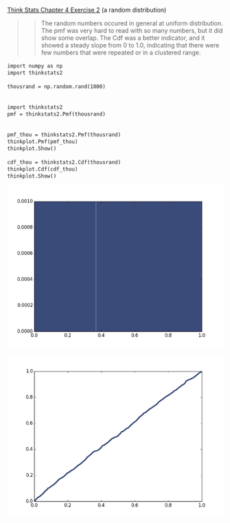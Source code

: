 [Think Stats Chapter 4 Exercise 2](http://greenteapress.com/thinkstats2/html/thinkstats2005.html#toc41) (a random distribution)

>> The random numbers occured in general at uniform distribution. The pmf was very hard to read with so many numbers, but it did show some overlap. The Cdf was a better indicator, and it showed a steady slope from 0 to 1.0, indicating that there were few numbers that were repeated or in a clustered range. 

>>
```
import numpy as np
import thinkstats2

thousrand = np.random.rand(1000)


import thinkstats2
pmf = thinkstats2.Pmf(thousrand)


pmf_thou = thinkstats2.Pmf(thousrand)
thinkplot.Pmf(pmf_thou)
thinkplot.Show()

cdf_thou = thinkstats2.Cdf(thousrand)
thinkplot.Cdf(cdf_thou)
thinkplot.Show()
```
![pmf](images/4.2pmf.png)

![cdf](images/4.2cdf.png)


